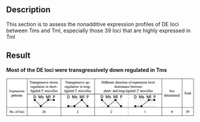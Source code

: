 ## Description
This section is to assess the nonadditive expression profiles of DE loci between Tms and Tml, especially those 39 loci that are highly expressed in Tml

## Result
**Most of the DE loci were transgressively down regulated in Tms**

![results](https://github.com/GatorShan/Tragopogon-Inflorescence-RNA-seq-Analysis/blob/master/Differential_expression_analysis/DE_Tms_Tml_nonadditive_exp/images/Picture1.png)
